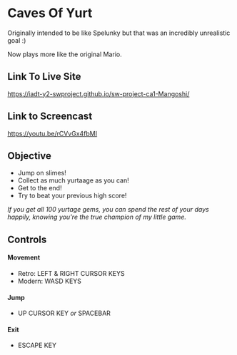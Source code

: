 # Caves Of Yurt 

Originally intended to be like Spelunky but that was an incredibly unrealistic goal :)

Now plays more like the original Mario.

## Link To Live Site
https://iadt-y2-swproject.github.io/sw-project-ca1-Mangoshi/

## Link to Screencast
https://youtu.be/rCVvGx4fbMI

## Objective
* Jump on slimes!
* Collect as much yurtaage as you can! 
* Get to the end!
* Try to beat your previous high score!

*If you get all 100 yurtage gems, you can spend the rest of your days happily, knowing you're the true champion of my little game.*

## Controls
#### Movement
- Retro: LEFT & RIGHT CURSOR KEYS
- Modern: WASD KEYS

#### Jump
- UP CURSOR KEY *or* SPACEBAR

#### Exit
- ESCAPE KEY
